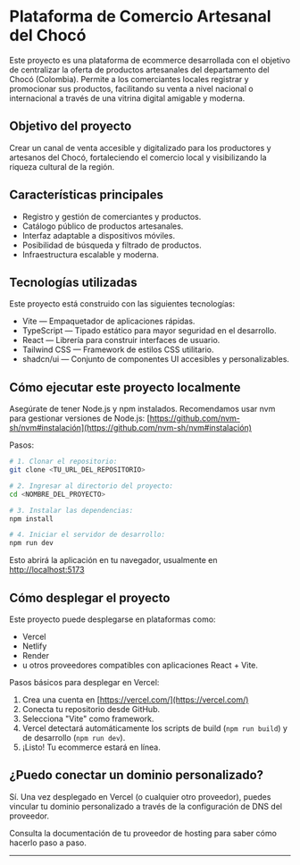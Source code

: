 # Plataforma de Comercio Artesanal del Chocó

Este proyecto es una plataforma de ecommerce desarrollada con el objetivo de centralizar la oferta de productos artesanales del departamento del Chocó (Colombia). Permite a los comerciantes locales registrar y promocionar sus productos, facilitando su venta a nivel nacional o internacional a través de una vitrina digital amigable y moderna.

## Objetivo del proyecto

Crear un canal de venta accesible y digitalizado para los productores y artesanos del Chocó, fortaleciendo el comercio local y visibilizando la riqueza cultural de la región.

## Características principales

* Registro y gestión de comerciantes y productos.
* Catálogo público de productos artesanales.
* Interfaz adaptable a dispositivos móviles.
* Posibilidad de búsqueda y filtrado de productos.
* Infraestructura escalable y moderna.

## Tecnologías utilizadas

Este proyecto está construido con las siguientes tecnologías:

* Vite — Empaquetador de aplicaciones rápidas.
* TypeScript — Tipado estático para mayor seguridad en el desarrollo.
* React — Librería para construir interfaces de usuario.
* Tailwind CSS — Framework de estilos CSS utilitario.
* shadcn/ui — Conjunto de componentes UI accesibles y personalizables.

## Cómo ejecutar este proyecto localmente

Asegúrate de tener Node.js y npm instalados. Recomendamos usar nvm para gestionar versiones de Node.js: [https://github.com/nvm-sh/nvm#instalación](https://github.com/nvm-sh/nvm#instalación)

Pasos:

```sh
# 1. Clonar el repositorio:
git clone <TU_URL_DEL_REPOSITORIO>

# 2. Ingresar al directorio del proyecto:
cd <NOMBRE_DEL_PROYECTO>

# 3. Instalar las dependencias:
npm install

# 4. Iniciar el servidor de desarrollo:
npm run dev
```

Esto abrirá la aplicación en tu navegador, usualmente en [http://localhost:5173](http://localhost:5173)

## Cómo desplegar el proyecto

Este proyecto puede desplegarse en plataformas como:

* Vercel
* Netlify
* Render
* u otros proveedores compatibles con aplicaciones React + Vite.

Pasos básicos para desplegar en Vercel:

1. Crea una cuenta en [https://vercel.com/](https://vercel.com/)
2. Conecta tu repositorio desde GitHub.
3. Selecciona "Vite" como framework.
4. Vercel detectará automáticamente los scripts de build (`npm run build`) y de desarrollo (`npm run dev`).
5. ¡Listo! Tu ecommerce estará en línea.

## ¿Puedo conectar un dominio personalizado?

Sí. Una vez desplegado en Vercel (o cualquier otro proveedor), puedes vincular tu dominio personalizado a través de la configuración de DNS del proveedor.

Consulta la documentación de tu proveedor de hosting para saber cómo hacerlo paso a paso.

---
